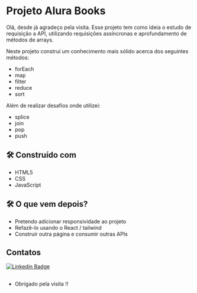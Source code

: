 # Projeto Alura Books


Olá, desde já agradeço pela visita. Esse projeto tem como ideia o estudo de requisição a API, utilizando requisições assíncronas e aprofundamento de métodos de arrays.

Neste projeto construí um conhecimento mais sólido acerca dos seguintes métodos:

* forEach
* map
* filter
* reduce
* sort

Além de realizar desafios onde utilizei:

* splice
* join
* pop
* push

## 🛠️ Construído com
* HTML5
* CSS
* JavaScript

## 🛠️ O que vem depois?
* Pretendo adicionar responsividade ao projeto
* Refazê-lo usando o React / tailwind
* Construir outra página e consumir outras APIs

## Contatos
[![Linkedin Badge](https://img.shields.io/badge/-LinkedIn-blue?style=flat-square&logo=Linkedin&logoColor=white&link=https://www.linkedin.com/in/kefesson-araujo-43592b220/)](https://www.linkedin.com/in/kefesson-araujo-43592b220/)
## 
- Obrigado pela visita !!
